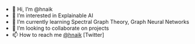 - 👋 Hi, I’m @hnaik
- 👀 I’m interested in Explainable AI
- 🌱 I’m currently learning Spectral Graph Theory, Graph Neural Networks
- 💞️ I’m looking to collaborate on projects
- 📫 How to reach me [@hnaik](https://twitter.com/hnaik) [Twitter]

<!---
hnaik/hnaik is a ✨ special ✨ repository because its `README.md` (this file) appears on your GitHub profile.
You can click the Preview link to take a look at your changes.
--->
